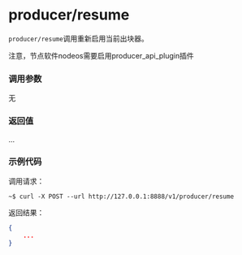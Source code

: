 # producer/resume

`producer/resume`调用重新启用当前出块器。

注意，节点软件nodeos需要启用producer_api_plugin插件

### 调用参数
无

### 返回值
...

### 示例代码
调用请求：
```shell
~$ curl -X POST --url http://127.0.0.1:8888/v1/producer/resume
```

返回结果：
```json
{
    ...
}
```

